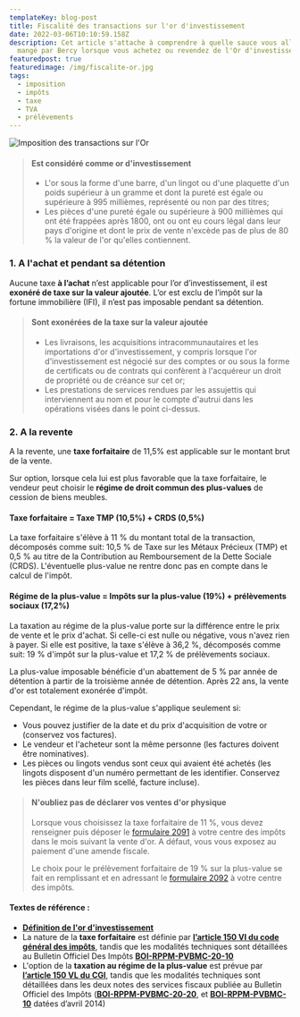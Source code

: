 ```yaml
---
templateKey: blog-post
title: Fiscalité des transactions sur l'or d'investissement
date: 2022-03-06T10:10:59.158Z
description: Cet article s'attache à comprendre à quelle sauce vous allez être
  mangé par Bercy lorsque vous achetez ou revendez de l'Or d'investissement.
featuredpost: true
featuredimage: /img/fiscalite-or.jpg
tags:
  - imposition
  - impôts
  - taxe
  - TVA
  - prélèvements
---
```

![Imposition des transactions sur l'Or](/img/fiscalite-or.jpg)

> #### Est considéré comme or d'investissement
>
> * L'or sous la forme d'une barre, d'un lingot ou d'une plaquette d'un poids supérieur à un gramme et dont la pureté est égale ou supérieure à 995 millièmes, représenté ou non par des titres;
> * Les pièces d'une pureté égale ou supérieure à 900 millièmes qui ont été frappées après 1800, ont ou ont eu cours légal dans leur pays d'origine et dont le prix de vente n'excède pas de plus de 80 % la valeur de l'or qu'elles contiennent.

### 1. A l'achat et pendant sa détention

Aucune taxe **à l’achat** n’est applicable pour l’or d’investissement, il est **exonéré de taxe sur la valeur ajoutée**. L’or est exclu de l’impôt sur la fortune immobilière (IFI), il n’est pas imposable pendant sa détention.

> #### Sont exonérées de la taxe sur la valeur ajoutée
>
> * Les livraisons, les acquisitions intracommunautaires et les importations d'or d'investissement, y compris lorsque l'or d'investissement est négocié sur des comptes or ou sous la forme de certificats ou de contrats qui confèrent à l'acquéreur un droit de propriété ou de créance sur cet or;
> * Les prestations de services rendues par les assujettis qui interviennent au nom et pour le compte d'autrui dans les opérations visées dans le point ci-dessus.

### 2. A la revente

A la revente, une **taxe forfaitaire** de 11,5% est applicable sur le montant brut de la vente.

Sur option, lorsque cela lui est plus favorable que la taxe forfaitaire, le vendeur peut choisir le **régime de droit commun des plus-values** de cession de biens meubles.

#### Taxe forfaitaire = Taxe TMP (10,5%) + CRDS (0,5%)

La taxe forfaitaire s'élève à 11 % du montant total de la transaction, décomposés comme suit: 10,5 % de Taxe sur les Métaux Précieux (TMP) et 0,5 % au titre de la Contribution au Remboursement de la Dette Sociale (CRDS). L'éventuelle plus-value ne rentre donc pas en compte dans le calcul de l'impôt.

#### Régime de la plus-value = Impôts sur la plus-value (19%) + prélèvements sociaux (17,2%)

La taxation au régime de la plus-value porte sur la différence entre le prix de vente et le prix d'achat. Si celle-ci est nulle ou négative, vous n'avez rien à payer. Si elle est positive, la taxe s'élève à 36,2 %, décomposés comme suit: 19 % d'impôt sur la plus-value et 17,2 % de prélèvements sociaux.

La plus-value imposable bénéficie d'un abattement de 5 % par année de détention à partir de la troisième année de détention. Après 22 ans, la vente d'or est totalement exonérée d'impôt.

Cependant, le régime de la plus-value s'applique seulement si:

* Vous pouvez justifier de la date et du prix d'acquisition de votre or (conservez vos factures).
* Le vendeur et l'acheteur sont la même personne (les factures doivent être nominatives).
* Les pièces ou lingots vendus sont ceux qui avaient été achetés (les lingots disposent d'un numéro permettant de les identifier. Conservez les pièces dans leur film scellé, facture incluse).

> #### N'oubliez pas de déclarer vos ventes d'or physique
>
> Lorsque vous choisissez la taxe forfaitaire de 11 %, vous devez renseigner puis déposer le [formulaire 2091](https://www.impots.gouv.fr/formulaire/2091-sd/taxe-forfaitaire-sur-les-cessions-ou-exportations-de-metaux-precieux) à votre centre des impôts dans le mois suivant la vente d'or. A défaut, vous vous exposez au paiement d'une amende fiscale. 
>
> Le choix pour le prélèvement forfaitaire de 19 % sur la plus-value se fait en remplissant et en adressant le [formulaire 2092](https://www.impots.gouv.fr/formulaire/2092-sd/declaration-doption-pour-le-regime-general-de-taxation-des-plus-values) à votre centre des impôts.



#### Textes de référence :

* **[Définition de l'or d'investissement](https://www.legifrance.gouv.fr/codes/article_lc/LEGIARTI000006304536/2000-03-31)**
* La nature de la **taxe forfaitaire** est définie par **[l’article 150 VI du code général des impôts](https://www.legifrance.gouv.fr/codes/article_lc/LEGIARTI000043140066/2020-11-27/)**, tandis que les modalités techniques sont détaillées au Bulletin Officiel Des Impôts **[BOI-RPPM-PVBMC-20-10](https://bofip.impots.gouv.fr/bofip/4151-PGP.html/identifiant=BOI-RPPM-PVBMC-20-10-20181231)**
* L'option de la **taxation au régime de la plus-value** est prévue par **[l’article 150 VL du CGI](https://www.legifrance.gouv.fr/codes/article_lc/LEGIARTI000028429020/)**, tandis que les modalités techniques sont détaillées dans les deux notes des services fiscaux publiée au Bulletin Officiel des Impôts (**[BOI-RPPM-PVBMC-20-20](https://bofip.impots.gouv.fr/bofip/4161-PGP.html/identifiant=BOI-RPPM-PVBMC-20-20-20140401)**, et **[BOI-RPPM-PVBMC-10](https://bofip.impots.gouv.fr/bofip/3788-PGP.html/identifiant=BOI-RPPM-PVBMC-10-20140401)** datées d’avril 2014)